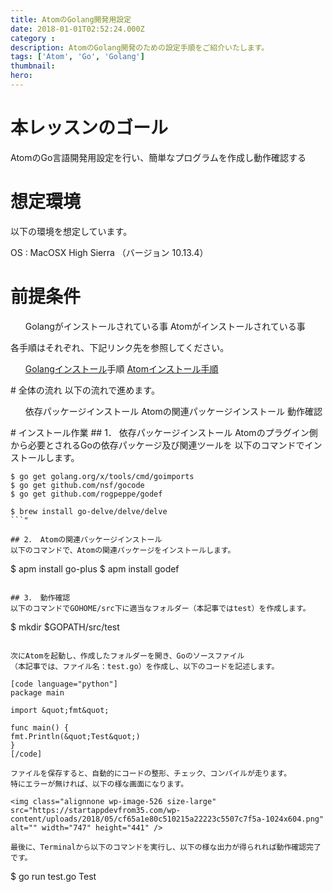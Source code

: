 ```yaml
---
title: AtomのGolang開発用設定
date: 2018-01-01T02:52:24.000Z
category : 
description: AtomのGolang開発のための設定手順をご紹介いたします。
tags: ['Atom', 'Go', 'Golang']
thumbnail:
hero:
---
```


# 本レッスンのゴール
AtomのGo言語開発用設定を行い、簡単なプログラムを作成し動作確認する
# 想定環境
以下の環境を想定しています。

OS : MacOSX High Sierra （バージョン 10.13.4）
# 前提条件
<ul>
 	Golangがインストールされている事
 	Atomがインストールされている事
</ul>
<div class="attention">

各手順はそれぞれ、下記リンク先を参照してください。
<ul>
 	<a href="https://startappdevfrom35.com/godevenvformacos/">Golangインストール</a>手順
 	<a href="https://startappdevfrom35.com/atominstallformacos/">Atomインストール手順</a>
</ul>
</div>
# 全体の流れ
以下の流れで進めます。
<ul>
 	依存パッケージインストール
 	Atomの関連パッケージインストール
 	動作確認
</ul>
# インストール作業
## 1． 依存パッケージインストール
Atomのプラグイン側から必要とされるGoの依存パッケージ及び関連ツールを
以下のコマンドでインストールします。

```
$ go get golang.org/x/tools/cmd/goimports
$ go get github.com/nsf/gocode
$ go get github.com/rogpeppe/godef

$ brew install go-delve/delve/delve
```"

## 2． Atomの関連パッケージインストール
以下のコマンドで、Atomの関連パッケージをインストールします。

```
$ apm install go-plus
$ apm install godef 
```"

## 3． 動作確認
以下のコマンドでGOHOME/src下に適当なフォルダー（本記事ではtest）を作成します。

```
$ mkdir $GOPATH/src/test
```"

次にAtomを起動し、作成したフォルダーを開き、Goのソースファイル
（本記事では、ファイル名：test.go）を作成し、以下のコードを記述します。

[code language="python"]
package main

import &quot;fmt&quot;

func main() {
fmt.Println(&quot;Test&quot;)
}
[/code]

ファイルを保存すると、自動的にコードの整形、チェック、コンパイルが走ります。
特にエラーが無ければ、以下の様な画面になります。

<img class="alignnone wp-image-526 size-large" src="https://startappdevfrom35.com/wp-content/uploads/2018/05/cf65a1e80c510215a22223c5507c7f5a-1024x604.png" alt="" width="747" height="441" />

最後に、Terminalから以下のコマンドを実行し、以下の様な出力が得られれば動作確認完了です。

```
$ go run test.go
Test
```"

